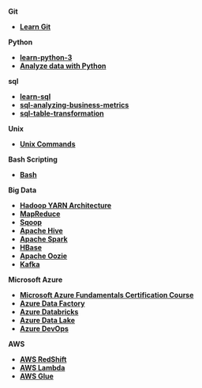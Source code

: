 **Git**

- [**Learn Git**](https://www.codecademy.com/learn/learn-git)

**Python**

- [**learn-python-3**](https://www.codecademy.com/learn/learn-python-3)
- [**Analyze data with Python**](https://www.codecademy.com/learn/paths/analyze-data-with-python)

**sql**

- [**learn-sql**](https://www.codecademy.com/learn/learn-sql)
- [**sql-analyzing-business-metrics**](https://www.codecademy.com/learn/sql-analyzing-business-metrics)
- [**sql-table-transformation**](https://www.codecademy.com/learn/sql-table-transformation)

**Unix**

- [**Unix Commands**](https://youtu.be/DibgJmxMWPg)

**Bash Scripting**

- [**Bash**](https://www.codecademy.com/learn/bash-scripting)

**Big Data**

- [**Hadoop YARN Architecture**](https://youtu.be/fCoivEBDmYA)
- [**MapReduce**](https://youtu.be/SqvAaB3vK8U)
- [**Sqoop**](https://youtu.be/Lo1MoNKE-l8)
- [**Apache Hive**](https://youtu.be/ynNFghq-zdE)
- [**Apache Spark**](https://youtu.be/T6PDeK9kdHY)
- [**HBase**](https://youtu.be/ZCWiZNBV6-U)
- [**Apache Oozie**](https://youtu.be/k_izLnETQCk)
- [**Kafka**](https://youtu.be/daRykH67_qs)


**Microsoft Azure**

- [**Microsoft Azure Fundamentals Certification Course**](https://youtu.be/NKEFWyqJ5XA)
- [**Azure Data Factory**](https://youtu.be/h7xAq0vs7kY)
- [**Azure Databricks**](https://youtu.be/TScSdIJ-_Oo)
- [**Azure Data Lake**](https://youtu.be/sS3Xsw-F344)
- [**Azure DevOps**](https://youtu.be/XmlLRxewmXQ)

**AWS**

- [**AWS RedShift**](https://youtu.be/CyMA7bJdVfI)
- [**AWS Lambda**](https://youtu.be/MrBo_m1-gFY)
- [**AWS Glue**](https://youtu.be/taR2hRZ2AwI)



